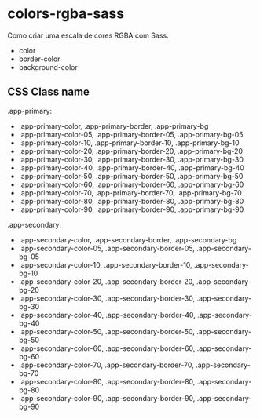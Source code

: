 # colors-rgba-sass
Como criar uma escala de cores RGBA com Sass.
  - color
  - border-color
  - background-color

## CSS Class name 

.app-primary:
  - .app-primary-color,    .app-primary-border,    .app-primary-bg
  - .app-primary-color-05, .app-primary-border-05, .app-primary-bg-05
  - .app-primary-color-10, .app-primary-border-10, .app-primary-bg-10
  - .app-primary-color-20, .app-primary-border-20, .app-primary-bg-20
  - .app-primary-color-30, .app-primary-border-30, .app-primary-bg-30
  - .app-primary-color-40, .app-primary-border-40, .app-primary-bg-40
  - .app-primary-color-50, .app-primary-border-50, .app-primary-bg-50
  - .app-primary-color-60, .app-primary-border-60, .app-primary-bg-60
  - .app-primary-color-70, .app-primary-border-70, .app-primary-bg-70
  - .app-primary-color-80, .app-primary-border-80, .app-primary-bg-80
  - .app-primary-color-90, .app-primary-border-90, .app-primary-bg-90
  
  .app-secondary:
  - .app-secondary-color,    .app-secondary-border,    .app-secondary-bg
  - .app-secondary-color-05, .app-secondary-border-05, .app-secondary-bg-05
  - .app-secondary-color-10, .app-secondary-border-10, .app-secondary-bg-10
  - .app-secondary-color-20, .app-secondary-border-20, .app-secondary-bg-20
  - .app-secondary-color-30, .app-secondary-border-30, .app-secondary-bg-30
  - .app-secondary-color-40, .app-secondary-border-40, .app-secondary-bg-40
  - .app-secondary-color-50, .app-secondary-border-50, .app-secondary-bg-50
  - .app-secondary-color-60, .app-secondary-border-60, .app-secondary-bg-60
  - .app-secondary-color-70, .app-secondary-border-70, .app-secondary-bg-70
  - .app-secondary-color-80, .app-secondary-border-80, .app-secondary-bg-80
  - .app-secondary-color-90, .app-secondary-border-90, .app-secondary-bg-90
